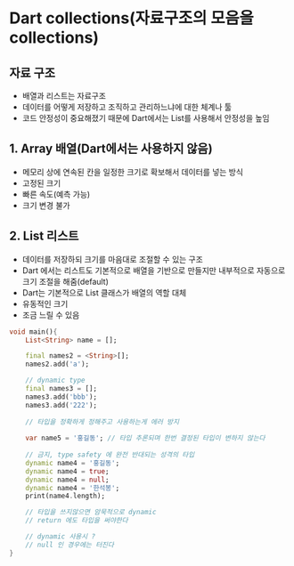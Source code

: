 # Dart collections(자료구조의 모음을 collections)

## 자료 구조
- 배열과 리스트는 자료구조
- 데이터를 어떻게 저장하고 조직하고 관리하느냐에 대한 체계나 툴
- 코드 안정성이 중요해졌기 때문에 Dart에서는 List를 사용해서 안정성을 높임

## 1. Array 배열(Dart에서는 사용하지 않음)
- 메모리 상에 연속된 칸을 일정한 크기로 확보해서 데이터를 넣는 방식
- 고정된 크기
- 빠른 속도(예측 가능)
- 크기 변경 불가

## 2. List 리스트
- 데이터를 저장하되 크기를 마음대로 조절할 수 있는 구조
- Dart 에서는 리스트도 기본적으로 배열을 기반으로 만들지만 내부적으로 자동으로 크기 조절을 해줌(default)
- Dart는 기본적으로 List 클래스가 배열의 역할 대체
- 유동적인 크기
- 조금 느릴 수 있음

```dart
void main(){
    List<String> name = []; 

    final names2 = <String>[];
    names2.add('a');

    // dynamic type
    final names3 = [];
    names3.add('bbb');
    names3.add('222');
    
    // 타입을 정확하게 정해주고 사용하는게 에러 방지
    
    var name5 = '홍길동'; // 타입 추론되며 한번 결정된 타입이 변하지 않는다
    
    // 금지, type safety 에 완전 반대되는 성격의 타입
    dynamic name4 = '홍길동';
    dynamic name4 = true;
    dynamic name4 = null;
    dynamic name4 = '한석봉';
    print(name4.length);

    // 타입을 쓰지않으면 암묵적으로 dynamic
    // return 에도 타입을 써야한다

    // dynamic 사용시 ?
    // null 인 경우에는 터진다
}
```